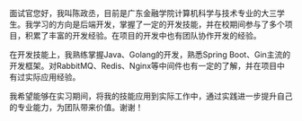 面试官您好，我叫陈政丞，目前是广东金融学院计算机科学与技术专业的大三学生。我学习的方向是后端开发，掌握了一定的开发技能，并在校期间参与了多个项目，积累了丰富的开发经验。在项目的开发中也有团队协作开发的经验。

在开发技能上，我熟练掌握Java、Golang的开发，熟悉Spring Boot、Gin主流的开发框架。对RabbitMQ、Redis、Nginx等中间件也有一定的了解，并在项目中有过实际应用经验。

我希望能够在实习期间，将我的技能应用到实际工作中，通过实践进一步提升自己的专业能力，为团队带来价值。谢谢！